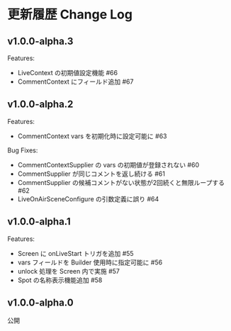 # 更新履歴 Change Log

## v1.0.0-alpha.3

Features:

* LiveContext の初期値設定機能 #66
* CommentContext にフィールド追加 #67

## v1.0.0-alpha.2

Features:

* CommentContext vars を初期化時に設定可能に #63

Bug Fixes:

* CommentContextSupplier の vars の初期値が登録されない #60
* CommentSupplier が同じコメントを返し続ける #61
* CommentSupplier の候補コメントがない状態が2回続くと無限ループする #62
* LiveOnAirSceneConfigure の引数定義に誤り #64

## v1.0.0-alpha.1

Features:

* Screen に onLiveStart トリガを追加 #55
* vars フィールドを Builder 使用時に指定可能に #56
* unlock 処理を Screen 内で実施 #57
* Spot の名称表示機能追加 #58

## v1.0.0-alpha.0

公開
